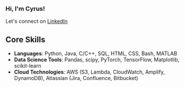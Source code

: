 ### Hi, I'm Cyrus!
Let's connect on [LinkedIn](https://www.linkedin.com/in/cyrusahn/)

## Core Skills
- **Languages**: Python, Java, C/C++, SQL, HTML, CSS, Bash, MATLAB 
- **Data Science Tools**: Pandas, scipy, PyTorch, TensorFlow, Matplotlib, scikit-learn
- **Cloud Technologies**: AWS (S3, Lambda, CloudWatch, Amplify, DynamoDB), Atlassian (Jira, Confluence, Bitbucket)

<!--
**cyrusahn/cyrusahn** is a ✨ _special_ ✨ repository because its `README.md` (this file) appears on your GitHub profile.

Here are some ideas to get you started:

- 🔭 I’m currently working on ...
- 🌱 I’m currently learning ...
- 👯 I’m looking to collaborate on ...
- 🤔 I’m looking for help with ...
- 💬 Ask me about ...
- 📫 How to reach me: ...
- 😄 Pronouns: ...
- ⚡ Fun fact: ...
-->
